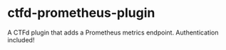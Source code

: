 # ctfd-prometheus-plugin
A CTFd plugin that adds a Prometheus metrics endpoint. Authentication included!

